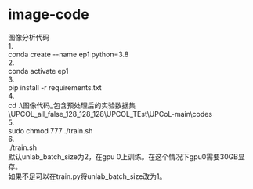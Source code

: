 # image-code
图像分析代码  
1.  
conda create --name ep1 python=3.8  
2.  
conda activate ep1  
3.  
pip install -r requirements.txt  
4.  
cd .\图像代码_包含预处理后的实验数据集\UPCOL_all_false_128_128_128\UPCOL_TEst\UPCoL-main\codes  
5.  
sudo chmod 777  ./train.sh  
6.  
./train.sh  
默认unlab_batch_size为2，在gpu 0上训练。在这个情况下gpu0需要30GB显存。  
如果不足可以在train.py将unlab_batch_size改为1。  
